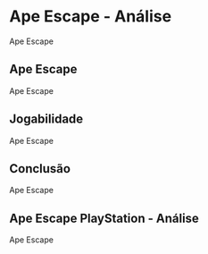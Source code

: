 ---
---

# Ape Escape - Análise

Ape Escape

## Ape Escape

Ape Escape

## Jogabilidade

Ape Escape

## Conclusão

Ape Escape

## Ape Escape PlayStation - Análise

Ape Escape

